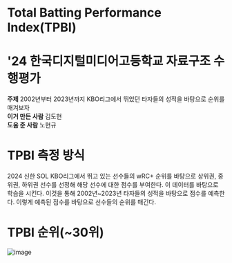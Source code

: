 # Total Batting Performance Index(TPBI)
# '24 한국디지털미디어고등학교 자료구조 수행평가

**주제** 2002년부터 2023년까지 KBO리그에서 뛰었던 타자들의 성적을 바탕으로 순위를 매겨보자\
**이거 만든 사람** 김도현\
**도움 준 사람** 노현규

# TPBI 측정 방식
2024 신한 SOL KBO리그에서 뛰고 있는 선수들의 wRC+ 순위를 바탕으로 상위권, 중위권, 하위권 선수를 선정해 해당 선수에 대한 점수를 부여한다. 이 데이터를 바탕으로 학습을 시킨다. 이것을 통해 2002년~2023년 타자들의 성적을 바탕으로 점수를 예측한다. 이렇게 예측된 점수를 바탕으로 선수들의 순위를 매긴다.

# TPBI 순위(~30위)
![image](https://github.com/makuhita0/Total-Batting-Performace-Index/assets/139422703/c722b35e-b92a-4665-bfe7-48f5ec2f5755)
